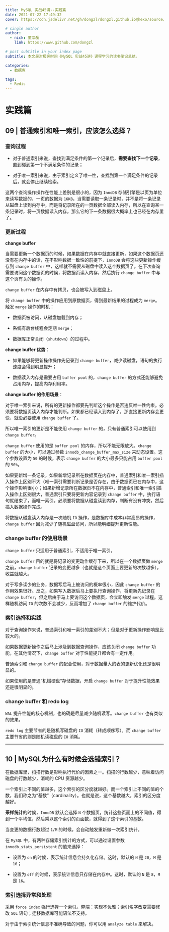 ```yaml
---
title: MySQL 实战45讲--实践篇
date: 2021-07-22 17:49:32
cover: https://cdn.jsdelivr.net/gh/dongzl/dongzl.github.io@hexo/source/images/cover/mysql_geek_time.png

# single author
author:
  - nick: 董宗磊
    link: https://www.github.com/dongzl

# post subtitle in your index page
subtitle: 本文是对极客时间《MySQL 实战45讲》课程学习的读书笔记总结。

categories: 
  - 数据库

tags: 
  - Redis
---
```


# 实践篇

## 09 | 普通索引和唯一索引，应该怎么选择？

### 查询过程

- 对于普通索引来说，查找到满足条件的第一个记录后，**需要查找下一个记录**，直到碰到第一个不满足条件的记录；

- 对于唯一索引来说，由于索引定义了唯一性，查找到第一个满足条件的记录后，就会停止继续检索。

这两个查询操作操作在性能上差别是很小的，因为 `InnoDB` 存储引擎是以页为单位来读写数据的，一页的数据为 `16KB`，当需要读取一条记录时，并不是将一条记录从磁盘上读到内存中，而是将记录所在的一页数据全部读入内存，所以在查询某一条记录时，将一页数据读入内存，那么它的下一条数据很大概率上也已经在内存里了。

### 更新过程

**change buffer**

当需要更新一个数据页的时候，如果数据在内存中就直接更新，如果这个数据页还没有在内存中的话，在不影响数据一致性的前提下，`InnoDB` 会将这些更新操作缓存到 `change buffer` 中，这样就不需要从磁盘中读入这个数据页了。在下次查询需要访问这个数据页的时候，将数据页读入内存，然后执行 `change buffer` 中与这个页有关的操作。

`change buffer` 在内存中有拷贝，也会被写入到磁盘上。

将 `change buffer` 中的操作应用到原数据页，得到最新结果的过程成为 `merge`。触发 `merge` 操作的时机：

- 数据页被访问，从磁盘加载到内存；

- 系统有后台线程会定期 `merge`；

- 数据库正常关闭（`shutdown`）的过程中。

**change buffer 优势**：

- 如果能够将更新操作操作先记录到 `change buffer`，减少读磁盘，语句的执行速度会得到明显提升；

- 数据读入内存是需要占用 `buffer pool` 的，`change buffer` 的方式还能够避免占用内存，提高内存利用率。

**change buffer 的作用场景**：

对于唯一索引来说，所有的更新操作都要先判断这个操作是否违反唯一性约束。必须要将数据页读入内存才能判断。如果都已经读入到内存了，那直接更新内存会更快，就没必要使用 `change buffer` 了。

所以唯一索引的更新是不能使用 `change buffer` 的，只有普通索引可以使用到 `change buffer`。

`change buffer` 使用的是 `buffer pool` 的内存，所以不能无限放大。`change buffer` 的大小，可以通过参数 `innodb_change_buffer_max_size` 来动态设置。这个参数设置为 `50` 的时候，表示 `change buffer` 的大小最多只能占用 `buffer pool` 的 `50%`。

如果要新增一条记录，如果新增记录所在数据页在内存中，普通索引和唯一索引插入操作上区别不大（唯一索引需要判断记录是否存在，由于数据页已在内存中，这个操作影响很小）；如果新增记录所在数据页不在内存中，普通索引和唯一索引插入操作上区别很大，普通索引只要将更新内容记录到 `change buffer` 中，执行语句就结束了，而唯一索引，必须要将数据从磁盘读到内存，判断有没有冲突，然后插入数据操作完成。

将数据从磁盘读入内存是一次随机 `IO` 操作，是数据库中成本非常高昂的操作，`change buffer` 因为减少了随机磁盘访问，所以能明细提升更新性能。

### change buffer 的使用场景

`change buffer` 只适用于普通索引，不适用于唯一索引。

`change buffer` 目的就是将记录的变更动作缓存下来，所以在一个数据页做 `merge` 之前，`change buffer` 记录的变更越多（也就是这个页面上要更新的次数越多），收益就越大。

对于写多读少的业务，数据写后马上被访问的概率很小，因此 `change buffer` 的作用效果很好。反之，如果写入数据后马上要执行查询操作，将更新先记录在 `change buffer`，但之后由于马上要访问这个数据页，会立即触发 `merge` 过程。这样随机访问 `IO` 的次数不会减少，反而增加了 `change buffer` 的维护代价。

### 索引选择和实践

对于查询操作来说，普通索引和唯一索引的差别不大；但是对于更新操作影响是比较大的。

如果数据更新操作之后马上涉及到数据查询操作，应该关闭 `change buffer` 功能，在其他情况下，`change buffer` 对于性能提升都会有一定作用。

普通索引和 `change buffer` 的配合使用，对于数据量大的表的更新优化还是很明显的。

如果使用的是普通”机械硬盘“存储数据，开启 `change buffer` 对于提升性能效果还是很明显的。

### change buffer 和 redo log

`WAL` 提升性能的核心机制，也的确是尽量减少随机读写。`change buffer` 也有类似的效果。

`redo log` 主要节省的是随机写磁盘的 `IO` 消耗（转成顺序写），而 `change buffer` 主要节省的则是随机读磁盘的 `IO` 消耗。

<hr/>

## 10 | MySQL为什么有时候会选错索引？

在数据库里，扫描行数是影响执行代价的因素之一。扫描的行数越少，意味着访问磁盘的行数越少，消耗的 CPU 资源越少。

一个索引上不同的值越多，这个索引的区分度就越好。而一个索引上不同的值的个数，我们称之为“基数”（cardinality）。也就是说，这个基数越大，索引的区分度越好。

**采样统计**的时候，`InnoDB` 默认会选择 `N` 个数据页，统计这些页面上的不同值，得到一个平均值，然后乘以这个索引的页面数，就得到了这个索引的基数。

当变更的数据行数超过 `1/M` 的时候，会自动触发重新做一次索引统计。

在 `MySQL` 中，有两种存储索引统计的方式，可以通过设置参数 `innodb_stats_persistent` 的值来选择：

- 设置为 `on` 的时候，表示统计信息会持久化存储。这时，默认的 `N` 是 `20`，`M` 是 `10`；

- 设置为 `off` 的时候，表示统计信息只存储在内存中。这时，默认的 `N` 是 `8`，`M` 是 `16`。

### 索引选择异常和处理

采用 `force index` 强行选择一个索引。弊端：实现不优雅；索引名字改变需要修改 `SQL` 语句；迁移数据库可能语法不支持。

对于由于索引统计信息不准确导致的问题，你可以用 `analyze table` 来解决。
